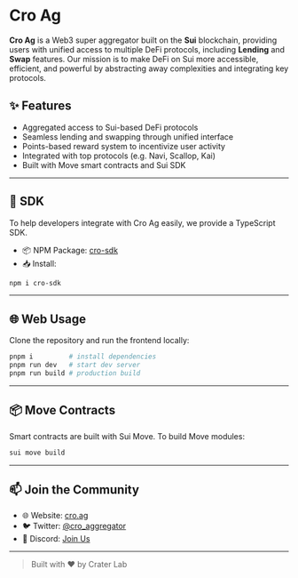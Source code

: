 # Cro Ag

**Cro Ag** is a Web3 super aggregator built on the **Sui** blockchain, providing users with unified access to multiple DeFi protocols, including **Lending** and **Swap** features. Our mission is to make DeFi on Sui more accessible, efficient, and powerful by abstracting away complexities and integrating key protocols.

## ✨ Features

- Aggregated access to Sui-based DeFi protocols  
- Seamless lending and swapping through unified interface  
- Points-based reward system to incentivize user activity  
- Integrated with top protocols (e.g. Navi, Scallop, Kai)  
- Built with Move smart contracts and Sui SDK  

---

## 🧰 SDK

To help developers integrate with Cro Ag easily, we provide a TypeScript SDK.

- 📦 NPM Package: [cro-sdk](https://www.npmjs.com/package/cro-sdk)
- 📥 Install:

```bash
npm i cro-sdk
```

---

## 🌐 Web Usage

Clone the repository and run the frontend locally:

```bash
pnpm i         # install dependencies  
pnpm run dev   # start dev server  
pnpm run build # production build
```

---

## 📦 Move Contracts

Smart contracts are built with Sui Move. To build Move modules:

```bash
sui move build
```

---

## 📫 Join the Community

- 🌐 Website: [cro.ag](https://cro.ag)
- 🐦 Twitter: [@cro_aggregator](https://x.com/cro_aggregator)
- 💬 Discord: [Join Us](https://discord.com/invite/UG6c7nXr5X)

---

> Built with ❤️ by Crater Lab  
